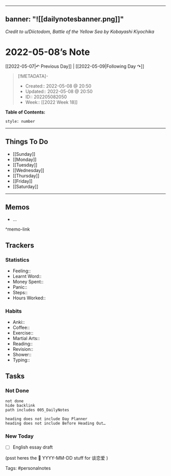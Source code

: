 
---
banner: "![[dailynotesbanner.png]]"
---
*Credit to u/Diictodom, Battle of the Yellow Sea by Kobayashi Kiyochika*

# 2022-05-08’s Note

[[2022-05-07|↶ Previous Day]] | [[2022-05-09|Following Day ↷]]

> [!METADATA]-
> - Created:: 2022-05-08 @ 20:50
> - Updated:: 2022-05-08 @ 20:50
> - ID:: 202205082050
> - Week:: [[2022 Week 18]]

**Table of Contents:**
```toc
style: number
```

___
## Things To Do

- [[Sunday]]
- [[Monday]]
- [[Tuesday]]
- [[Wednesday]]
- [[Thursday]]
- [[Friday]]
- [[Saturday]]

---

## Memos
- …

^memo-link

## Trackers
### Statistics
- Feeling:: 
- Learnt Word:: 
- Money Spent:: 
- Panic:: 
- Steps:: 
- Hours Worked:: 

### Habits
- Anki:: 
- Coffee:: 
- Exercise:: 
- Martial Arts:: 
- Reading:: 
- Revision:: 
- Shower::
- Typing:: 

## Tasks
### Not Done
```tasks
not done
hide backlink
path includes 005_DailyNotes

heading does not include Day Planner
heading does not include Before Heading Out…
```

### New Today
- [ ] English essay draft


(psst heres the 📅 YYYY-MM-DD stuff for 谈恋爱 )

Tags: #personalnotes 

